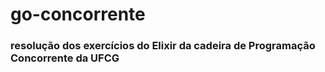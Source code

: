 # go-concorrente

### resolução dos exercícios do Elixir da cadeira de Programação Concorrente da UFCG